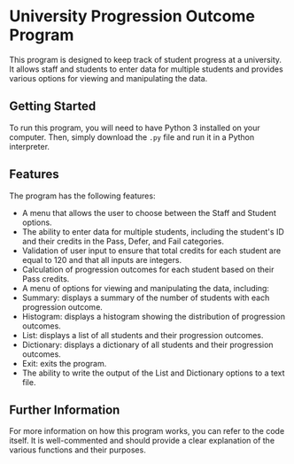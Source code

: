 # University Progression Outcome Program
This program is designed to keep track of student progress at a university. It allows staff and students to enter data for multiple students and provides various options for viewing and manipulating the data.

## Getting Started
To run this program, you will need to have Python 3 installed on your computer. Then, simply download the `.py` file and run it in a Python interpreter.

## Features
The program has the following features:

- A menu that allows the user to choose between the Staff and Student options.
- The ability to enter data for multiple students, including the student's ID and their credits in the Pass, Defer, and Fail categories.
- Validation of user input to ensure that total credits for each student are equal to 120 and that all inputs are integers.
- Calculation of progression outcomes for each student based on their Pass credits.
- A menu of options for viewing and manipulating the data, including:
 - Summary: displays a summary of the number of students with each progression outcome.
 - Histogram: displays a histogram showing the distribution of progression outcomes.
 - List: displays a list of all students and their progression outcomes.
 - Dictionary: displays a dictionary of all students and their progression outcomes.
 - Exit: exits the program.
 - The ability to write the output of the List and Dictionary options to a text file.

## Further Information
For more information on how this program works, you can refer to the code itself. It is well-commented and should provide a clear explanation of the various functions and their purposes.
